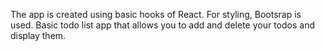 The app is created using basic hooks of React. 
For styling, Bootsrap is used.
Basic todo list app that allows you to add and delete your todos and display them.
